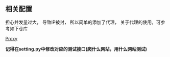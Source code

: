 ## 相关配置

担心并发量过大，  导致IP被封， 所以简单的添加了代理， 关于代理的使用，可参考如下仓库

[Proxy](https://github.com/KongWiki/ProxyPool)

**记得在setting.py中修改对应的测试接口(爬什么网站，用什么网站测试)**